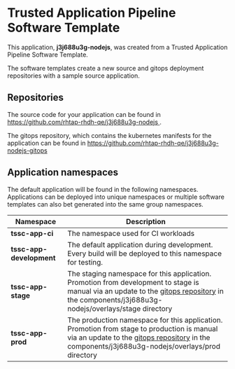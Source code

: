 # Trusted Application Pipeline Software Template

This application, **j3j688u3g-nodejs**, was created from a Trusted Application Pipeline Software Template.

The software templates create a new source and gitops deployment repositories with a sample source application. 

## Repositories

The source code for your application can be found in [https://github.com/rhtap-rhdh-qe/j3j688u3g-nodejs ](https://github.com/rhtap-rhdh-qe/j3j688u3g-nodejs ).
 
The gitops repository, which contains the kubernetes manifests for the application can be found in 
[https://github.com/rhtap-rhdh-qe/j3j688u3g-nodejs-gitops ](https://github.com/rhtap-rhdh-qe/j3j688u3g-nodejs-gitops ) 

## Application namespaces 

The default application will be found in the following namespaces. Applications can be deployed into unique namespaces or multiple software templates can also bet generated into the same group namespaces.  

|  Namespace   |  Description   |  
| -------- | -------- |
| **tssc-app-ci** | The namespace used for CI workloads |
| **tssc-app-development** | The default application during development. Every build will be deployed to this namespace for testing. |
| **tssc-app-stage** | The staging namespace for this application. Promotion from development to stage is manual via an update to the [gitops repository](https://github.com/rhtap-rhdh-qe/j3j688u3g-nodejs-gitops ) in the components/j3j688u3g-nodejs/overlays/stage directory |
| **tssc-app-prod** | The production namespace for this application. Promotion from stage to production is manual via an update to the [gitops repository](https://github.com/rhtap-rhdh-qe/j3j688u3g-nodejs-gitops ) in the components/j3j688u3g-nodejs/overlays/prod directory |